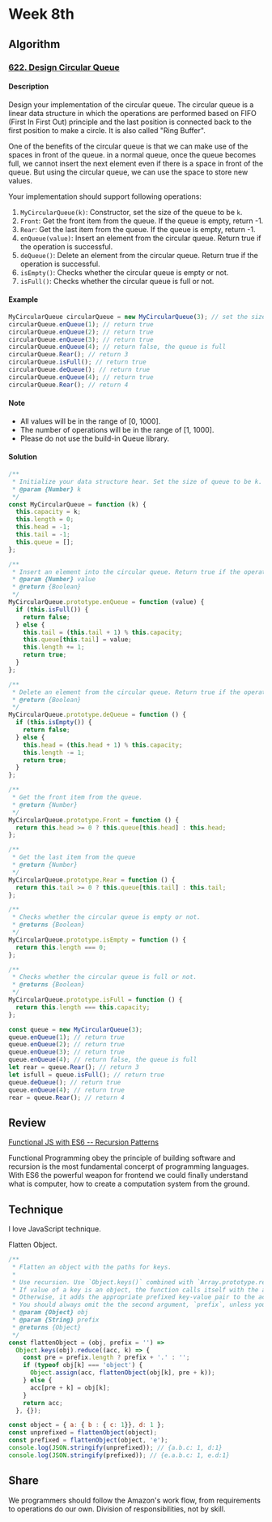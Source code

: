 # Week 8th

## Algorithm

### [622. Design Circular Queue](https://leetcode.com/problems/design-circular-queue/)

#### Description

Design your implementation of the circular queue. The circular queue is a linear data structure in which the operations are performed based on FIFO (First In First Out) principle and the last position is connected back to the first position to make a circle. It is also called "Ring Buffer".  

One of the benefits of the circular queue is that we can make use of the spaces in front of the queue. in a normal queue, once the queue becomes full, we cannot insert the next element even if there is a space in front of the queue. But using the circular queue, we can use the space to store new values.  

Your implementation should support following operations:

1. `MyCircularQueue(k)`: Constructor, set the size of the queue to be `k`.
2. `Front`: Get the front item from the queue. If the queue is empty, return -1.
3. `Rear`: Get the last item from the queue. If the queue is empty, return -1.
4. `enQueue(value)`: Insert an element from the circular queue. Return true if the operation is successful.
5. `deQueue()`: Delete an element from the circular queue. Return true if the operation is successful.
6. `isEmpty()`: Checks whether the circular queue is empty or not.
7. `isFull()`: Checks whether the circular queue is full or not.

#### Example

```javascript
MyCircularQueue circularQueue = new MyCircularQueue(3); // set the size to be 3
circularQueue.enQueue(1); // return true
circularQueue.enQueue(2); // return true
circularQueue.enQueue(3); // return true
circularQueue.enQueue(4); // return false, the queue is full
circularQueue.Rear(); // return 3
circularQueue.isFull(); // return true
circularQueue.deQueue(); // return true
circularQueue.enQueue(4); // return true
circularQueue.Rear(); // return 4
```

#### Note

- All values will be in the range of [0, 1000].
- The number of operations will be in the range of [1, 1000].
- Please do not use the build-in Queue library.

#### Solution

```javascript
/**
 * Initialize your data structure hear. Set the size of queue to be k.
 * @param {Number} k
 */
const MyCircularQueue = function (k) {
  this.capacity = k;
  this.length = 0;
  this.head = -1;
  this.tail = -1;
  this.queue = [];
};

/**
 * Insert an element into the circular queue. Return true if the operation is successful.
 * @param {Number} value
 * @return {Boolean}
 */
MyCircularQueue.prototype.enQueue = function (value) {
  if (this.isFull()) {
    return false;
  } else {
    this.tail = (this.tail + 1) % this.capacity;
    this.queue[this.tail] = value;
    this.length += 1;
    return true;
  }
};

/**
 * Delete an element from the circular queue. Return true if the operation is successful.
 * @return {Boolean}
 */
MyCircularQueue.prototype.deQueue = function () {
  if (this.isEmpty()) {
    return false;
  } else {
    this.head = (this.head + 1) % this.capacity;
    this.length -= 1;
    return true;
  }
};

/**
 * Get the front item from the queue.
 * @return {Number}
 */
MyCircularQueue.prototype.Front = function () {
  return this.head >= 0 ? this.queue[this.head] : this.head;
};

/**
 * Get the last item from the queue
 * @return {Number}
 */
MyCircularQueue.prototype.Rear = function () {
  return this.tail >= 0 ? this.queue[this.tail] : this.tail;
};

/**
 * Checks whether the circular queue is empty or not.
 * @returns {Boolean}
 */
MyCircularQueue.prototype.isEmpty = function () {
  return this.length === 0;
};

/**
 * Checks whether the circular queue is full or not.
 * @returns {Boolean}
 */
MyCircularQueue.prototype.isFull = function () {
  return this.length === this.capacity;
};

const queue = new MyCircularQueue(3);
queue.enQueue(1); // return true
queue.enQueue(2); // return true
queue.enQueue(3); // return true
queue.enQueue(4); // return false, the queue is full
let rear = queue.Rear(); // return 3
let isfull = queue.isFull(); // return true
queue.deQueue(); // return true
queue.enQueue(4); // return true
rear = queue.Rear(); // return 4
```

## Review

[Functional JS with ES6 -- Recursion Patterns](https://medium.com/dailyjs/functional-js-with-es6-recursive-patterns-b7d0813ef9e3)
  
Functional Programming obey the principle of building software and recursion is the most fundamental concerpt of programming languages. With ES6 the powerful weapon for frontend we could finally understand what is computer, how to create a computation system from the ground.

## Technique

I love JavaScript technique.  

Flatten Object.  

```javascript
/**
 * Flatten an object with the paths for keys.
 *  
 * Use recursion. Use `Object.keys()` combined with `Array.prototype.reduce()` to convert every leaf node to a flattened path node.
 * If value of a key is an object, the function calls itself with the appropriate `prefix` to create the path using `Object.assign()`.
 * Otherwise, it adds the appropriate prefixed key-value pair to the accumulator object.
 * You should always omit the the second argument, `prefix`, unless you want every key to have a prefix.
 * @param {Object} obj
 * @param {String} prefix
 * @returns {Object}
 */
const flattenObject = (obj, prefix = '') => 
  Object.keys(obj).reduce((acc, k) => {
    const pre = prefix.length ? prefix + '.' : '';
    if (typeof obj[k] === 'object') {
      Object.assign(acc, flattenObject(obj[k], pre + k));
    } else {
      acc[pre + k] = obj[k];
    }
    return acc;
  }, {});

const object = { a: { b : { c: 1}}, d: 1 };
const unprefixed = flattenObject(object);
const prefixed = flattenObject(object, 'e');
console.log(JSON.stringify(unprefixed)); // {a.b.c: 1, d:1}
console.log(JSON.stringify(prefixed)); // {e.a.b.c: 1, e.d:1}
```

## Share

We programmers should follow the Amazon's work flow, from requirements to operations do our own. Division of responsibilities, not by skill.